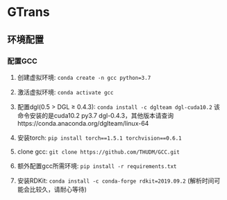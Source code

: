 # GTrans

## 环境配置

### 配置GCC
1. 创建虚拟环境: `conda create -n gcc python=3.7`
2. 激活虚拟环境: `conda activate gcc`
3. 配置dgl(0.5 > DGL ≥ 0.4.3): `conda install -c dglteam dgl-cuda10.2` 该命令安装的是cuda10.2 py3.7 dgl-0.4.3，其他版本请查询https://conda.anaconda.org/dglteam/linux-64
4. 安装torch: `pip install torch==1.5.1 torchvision==0.6.1`

5. clone gcc: `git clone https://github.com/THUDM/GCC.git`
6. 额外配置gcc所需环境: `pip install -r requirements.txt`
7. 安装RDKit: `conda install -c conda-forge rdkit=2019.09.2` (解析时间可能会比较久，请耐心等待)

